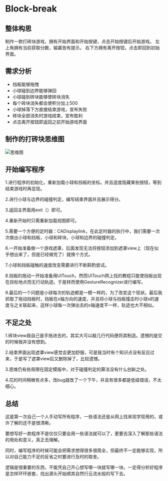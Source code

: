 # Block-break
## 整体构思

制作一款打砖块游戏，拥有开始界面和开始按键，点击开始按键后开始游戏。
左上角拥有当前获取分数，输赢皆有提示。
右下方拥有离开按钮，点击即回到初始界面。
## 需求分析

+ 挡板能够拖拽
+ 小球碰到边界能够弹回
+ 小球碰到砖块能够使砖块消失
+ 每个砖块消失都会使积分加上500
+ 小球掉落下方直接结束游戏，宣布失败
+ 砖块全部消失时游戏结束，宣布胜利
+ 点击离开按钮即返回之前开始游戏界面

## 制作的打砖块思维图

![思维图](file:///Users/yinjianrong/Desktop/打砖块小游戏/思维图/思维图.png
)

## 开始编写程序

1.进行程序的初始化，重新加载小球和挡板的坐标。并且适度隐藏某些按钮，等到结束游戏时再显现。

2.进行小球与边界的碰撞判定，编写结束界面并且展示得分。

3.返回主界面用exit（）即可。

4.重新开始时只需重新加载视图即可。

5.需要一个方便的定时器：CADisplaylink，在此定时器的执行中，我们需要一次次做出小球和挡板，小球和砖块，小球和边界的碰撞判定。

6.一开始准备做一个游戏遮罩，后面发现无法将按钮添加到遮罩view上（现在似乎想出来了，但是已经做完了）就换个方式。

7.小球和挡板碰触的速度改变需要进行不断斟酌尝试。

8.挡板的拖动一开始准备用UITouch，然而UITouch网上找的教程只能使挡板出现在目标地点而无行动轨迹。于是转而使用GestureRecognizer进行编写。

9.最后的一个问题是小球每次的轨迹都是一模一样的，为了改变这个现状。最后我抓取了拖动挡板时，挡板在x轴方向的速度，并且将小球与挡板撞击时小球x的速度与之关联起来，这样小球每一次弹出去的x轴速度不一样，轨迹也大不相似。

## 不足之处

1.砖块view我自己是手拖进去的，其实大可以敲几行代码便将其制造。遗憾的是交的时候我并没有想到。

2.结束界面出现遮罩view感觉会更加舒服，可是我当时有个知识点没有反应过来，于是写了遮罩view后又删除掉了，比较遗憾。

3.思维仍有些局限在固定模版中，对于碰撞判定的算法没有什么创新之处。

4.花的时间稍微有点多，改bug就改了一个下午，并且有很多都是低级错误，不太细心。

## 总结

这是第一次自己一个人手动写所有程序，一些语法还是从网上找来现学现用的，或许了解的还不是很清晰。

要想写好一款程序不是仅仅只要会用一些语法就可以了，更要去深入了解那些语法的用处和意义，真正去理解。

同时，编写程序的时候可能会把需求想得很多很周全，但最终不一定能够实现，所以对自己能力不足的反省之时要进行及时的取舍。

逻辑是很重要的东西，不能凭自己开心想写哪一块就写哪一块。一定得分析好程序是怎样环环嵌套，找出源头开始顺其自然行云流水般的写下去。

